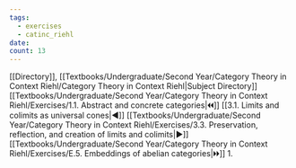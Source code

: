```yaml
---
tags:
  - exercises
  - catinc_riehl
date: 
count: 13
---
```

[[Directory]], [[Textbooks/Undergraduate/Second Year/Category Theory in Context Riehl/Category Theory in Context Riehl|Subject Directory]]
[[Textbooks/Undergraduate/Second Year/Category Theory in Context Riehl/Exercises/1.1. Abstract and concrete categories|🞀🞀]] [[3.1. Limits and colimits as universal cones|◀]] [[Textbooks/Undergraduate/Second Year/Category Theory in Context Riehl/Exercises/3.3. Preservation, reflection, and creation of limits and colimits|▶]] [[Textbooks/Undergraduate/Second Year/Category Theory in Context Riehl/Exercises/E.5. Embeddings of abelian categories|🞂🞂]]
1. 